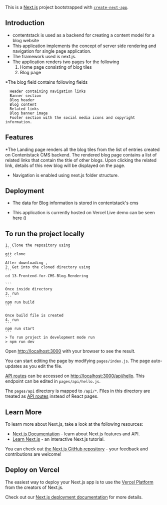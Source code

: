 This is a [Next.js](https://nextjs.org/) project bootstrapped with [`create-next-app`](https://github.com/vercel/next.js/tree/canary/packages/create-next-app).


## Introduction
   
  * contentstack is used as a backend for creating a content model for a blog website
  * This application implements the concept of server side rendering and navigation for single page application. 
  * The framework used is next.js. 
  * The application renders two pages for the following 
    1. Home page consisting of blog tiles 
    2. Blog page
    
  *The blog field contains following fields

      Header containing navigation links
      Banner section
      Blog header
      Blog content
      Related links
      Blog banner image
      Footer section with the social media icons and copyright information.
    
## Features

  *The Landing page renders all the blog tiles from the list of entries created on Contentstack CMS backend. The rendered blog page contains a list of related        links that contain the title of other blogs. Upon clicking the related link, details of this new blog will be displayed on the page.
   
   * Navigation is enabled using next.js folder structure.
   
   
## Deployment

  * The data for Blog information is stored in contentstack's cms
  
  * This application is currently hosted on Vercel 
      Live demo can be seen here ()
      
## To run the project locally

    1. Clone the repository using
    ```
    git clone 
    ```
    After downloading , 
    2. Get into the cloned directory using
    ```
    cd 13-Frontend-for-CMS-Blog-Rendering

    ```
    Once inside directory 
    3. run
    ```
    npm run build
    ```

    Once build file is created 
    4. run
    ```
    npm run start
    ```
    > To run project in development mode run
    > npm run dev



Open [http://localhost:3000](http://localhost:3000) with your browser to see the result.

You can start editing the page by modifying `pages/index.js`. The page auto-updates as you edit the file.

[API routes](https://nextjs.org/docs/api-routes/introduction) can be accessed on [http://localhost:3000/api/hello](http://localhost:3000/api/hello). This endpoint can be edited in `pages/api/hello.js`.

The `pages/api` directory is mapped to `/api/*`. Files in this directory are treated as [API routes](https://nextjs.org/docs/api-routes/introduction) instead of React pages.

## Learn More

To learn more about Next.js, take a look at the following resources:

- [Next.js Documentation](https://nextjs.org/docs) - learn about Next.js features and API.
- [Learn Next.js](https://nextjs.org/learn) - an interactive Next.js tutorial.

You can check out [the Next.js GitHub repository](https://github.com/vercel/next.js/) - your feedback and contributions are welcome!

## Deploy on Vercel

The easiest way to deploy your Next.js app is to use the [Vercel Platform](https://vercel.com/import?utm_medium=default-template&filter=next.js&utm_source=create-next-app&utm_campaign=create-next-app-readme) from the creators of Next.js.

Check out our [Next.js deployment documentation](https://nextjs.org/docs/deployment) for more details.



  
